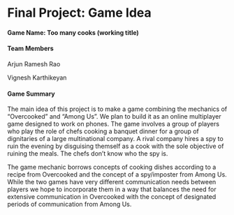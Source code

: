 # Final Project: Game Idea

#### Game Name: Too many cooks (working title)

#### Team Members

Arjun Ramesh Rao 

Vignesh Karthikeyan

#### Game Summary

The main idea of this project is to make a game combining the mechanics of “Overcooked” and “Among Us”. We plan to build it as an online multiplayer game designed to work on phones.  The game involves a group of players who play the role of chefs cooking a banquet dinner for a group of dignitaries of a large multinational company. A rival company hires a spy to ruin the evening by disguising themself as a cook with the sole objective of ruining the meals. The chefs don’t know who the spy is. 

The game mechanic borrows concepts of cooking dishes according to a recipe from Overcooked and the concept of a spy/imposter from Among Us. While the two games have very different communication needs between players we hope to incorporate them in a way that balances the need for extensive communication in Overcooked with the concept of designated periods of communication from Among Us.



